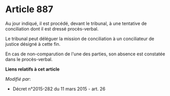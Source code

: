 # Article 887

Au jour indiqué, il est procédé, devant le tribunal, à une tentative de conciliation dont il est dressé procès-verbal. 

Le tribunal peut        déléguer la mission de conciliation à un conciliateur de justice désigné à cette fin. 

En cas de non-comparution de l'une des parties, son absence est constatée dans le procès-verbal.

**Liens relatifs à cet article**

_Modifié par_:

  - Décret n°2015-282 du 11 mars 2015 - art. 26
